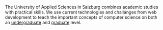 The University of Applied Sciences in Salzburg combines academic studies with practical skills. We use current technologies and challanges from web development to teach  the important concepts of computer science on both an [undergraduate](http://multimediatechnology.at/web-communities/) and [graduate](http://master.multimediatechnology.at/web/) level.
